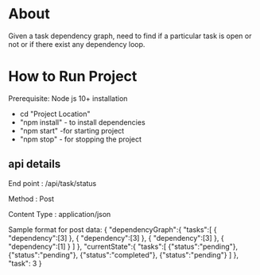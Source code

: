 # About 
Given a task dependency graph, need to find if a particular task is open or not or if there exist any dependency loop. 

# How to Run Project
 Prerequisite: Node js 10+ installation
 - cd "Project Location"
 - "npm install" - to install dependencies
 - "npm start" -for starting project
 - "npm stop" - for stopping the project


## api details

  End point : /api/task/status

  Method    : Post

  Content Type : application/json


Sample format for post data: {
	"dependencyGraph":{
	"tasks":[
			{ "dependency":[3] }, 
			{ "dependency":[3] }, 
			{ "dependency":[3] }, 
			{ "dependency":[1] }
		]
	},
"currentState":{
"tasks":[
		{"status":"pending"},
		{"status":"pending"},
		{"status":"completed"},
		{"status":"pending"}
		]
},
"task": 3
}
